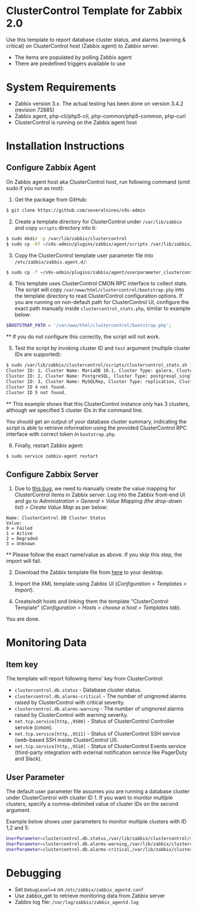 ClusterControl Template for Zabbix 2.0
======================================

Use this template to report database cluster status, and alarms (warning & critical) on ClusterControl host (Zabbix agent) to Zabbix server.

- The items are populated by polling Zabbix agent
- There are predefined triggers available to use

System Requirements
===================

- Zabbix version 3.x. The actual testing has been done on version 3.4.2 (revision 72885)
- Zabbix agent, php-cli/php5-cli, php-common/php5-common, php-curl
- ClusterControl is running on the Zabbix agent host

Installation Instructions
=========================

Configure Zabbix Agent
----------------------

On Zabbix agent host aka ClusterControl host, run following command (omit sudo if you run as root):

1) Get the package from GitHub:
```bash
$ git clone https://github.com/severalnines/s9s-admin
```

2) Create a template directory for ClusterControl under `/var/lib/zabbix` and copy `scripts` directory into it:
```bash
$ sudo mkdir -p /var/lib/zabbix/clustercontrol
$ sudo cp -Rf ~/s9s-admin/plugins/zabbix/agent/scripts /var/lib/zabbix/clustercontrol
```

3) Copy the ClusterControl template user parameter file into `/etc/zabbix/zabbix.agent.d/`:
```bash
$ sudo cp -f ~/s9s-admin/plugins/zabbix/agent/userparameter_clustercontrol.conf /etc/zabbix/zabbix.agent.d/
```

4) This template uses ClusterControl CMON RPC interface to collect stats. The script will copy `/var/www/html/clustercontrol/bootstrap.php` into the template directory to read ClusterControl configuration options. If you are running on non-default path for ClusterControl UI, configure the exact path manually inside `clustercontrol_stats.php`, similar to example below:
```php
$BOOTSTRAP_PATH = '/var/www/html/clustercontrol/bootstrap.php';
```
** If you do not configure this correctly, the script will not work.

5) Test the script by invoking cluster ID and `test` argument (multiple cluster IDs are supported):
```bash
$ sudo /var/lib/zabbix/clustercontrol/scripts/clustercontrol_stats.sh 1,2,3,4,5 test
Cluster ID: 1, Cluster Name: MariaDB 10.1, Cluster Type: galera, Cluster Status: STARTED
Cluster ID: 2, Cluster Name: PostgreSQL, Cluster Type: postgresql_single, Cluster Status: STARTED
Cluster ID: 3, Cluster Name: MySQLRep, Cluster Type: replication, Cluster Status: STARTED
Cluster ID 4 not found.
Cluster ID 5 not found.
```

** This example shows that this ClusterControl instance only has 3 clusters, although we specified 5 cluster IDs in the command line.

You should get an output of your database cluster summary, indicating the script is able to retrieve information using the provided ClusterControl RPC interface with correct token in `bootstrap.php`.

6) Finally, restart Zabbix agent:
```bash
$ sudo service zabbix-agent restart
```

Configure Zabbix Server
-----------------------

1) Due to [this bug](https://support.zabbix.com/browse/ZBXNEXT-1679), we need to manually create the value mapping for ClusterControl items in Zabbix server. Log into the Zabbix front-end UI and go to *Administration > General > Value Mapping (the drop-down list) > Create Value Map* as per below:

```
Name: ClusterControl DB Cluster Status
Value:
0 = Failed
1 = Active
2 = Degraded
3 = Unknown
```

** Please follow the exact name/value as above. If you skip this step, the import will fail.

2) Download the Zabbix template file from [here](https://raw.githubusercontent.com/severalnines/s9s-admin/master/plugins/zabbix/server/zbx_clustercontrol_templates.xml) to your desktop.

3) Import the XML template using Zabbix UI (*Configuration > Templates > Import*).

4) Create/edit hosts and linking them the template "ClusterControl Template" (*Configuration > Hosts > choose a host > Templates tab*).

You are done.

Monitoring Data
===============

Item key
--------

The template will report following items' key from ClusterControl:

* `clustercontrol.db.status` - Database cluster status.
* `clustercontrol.db.alarms-critical` - The number of unignored alarms raised by ClusterControl with critical severity.
* `clustercontrol.db.alarms-warning` - The number of unignored alarms raised by ClusterControl with warning severity.
* `net.tcp.service[http,,9500]` - Status of ClusterControl Controller service (cmon).
* `net.tcp.service[http,,9511]` - Status of ClusterControl SSH service (web-based SSH inside ClusterControl UI).
* `net.tcp.service[http,,9510]` - Status of ClusterControl Events service (third-party integration with external notification service like PagerDuty and Slack).

User Parameter
--------------

The default user parameter file assumes you are running a database cluster under ClusterControl with cluster ID 1. If you want to monitor multiple clusters, specify a comma-delimited value of cluster IDs on the second argument.

Example below shows user parameters to monitor multiple clusters with ID 1,2 and 5:
```bash
UserParameter=clustercontrol.db.status,/var/lib/zabbix/clustercontrol/scripts/clustercontrol_stats.sh 1,2,5 cluster
UserParameter=clustercontrol.db.alarms-warning,/var/lib/zabbix/clustercontrol/scripts/clustercontrol_stats.sh 1,2,5 alarms-warning
UserParameter=clustercontrol.db.alarms-critical,/var/lib/zabbix/clustercontrol/scripts/clustercontrol_stats.sh 1,2,5 alarms-critical
```

Debugging
=========

- Set `DebugLevel=4` on `/etc/zabbix/zabbix_agentd.conf`
- Use zabbix_get to retrieve monitoring data from Zabbix server
- Zabbix log file: `/var/log/zabbix/zabbix_agentd.log`

